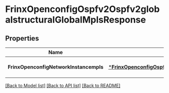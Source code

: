 # FrinxOpenconfigOspfv2Ospfv2globalstructuralGlobalMplsResponse

## Properties
Name | Type | Description | Notes
------------ | ------------- | ------------- | -------------
**FrinxOpenconfigNetworkInstancempls** | [***FrinxOpenconfigOspfv2Ospfv2globalstructuralGlobalMpls**](frinx.openconfig.ospfv2.ospfv2globalstructural.global.Mpls.md) |  | [optional] [default to null]

[[Back to Model list]](../README.md#documentation-for-models) [[Back to API list]](../README.md#documentation-for-api-endpoints) [[Back to README]](../README.md)


